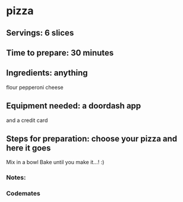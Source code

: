 # pizza

## Servings: 6 slices

## Time to prepare: 30 minutes

## Ingredients: anything
flour
pepperoni
cheese    

## Equipment needed: a doordash app
and a credit card 

## Steps for preparation: choose your pizza and here it goes
Mix in a bowl 
Bake until you make it...! :)


### Notes:



### Codemates #
